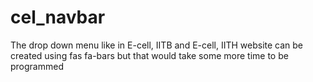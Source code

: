 # cel_navbar

The drop down menu like in E-cell, IITB and E-cell, IITH website can be created using fas fa-bars but that would take some more time to be programmed
